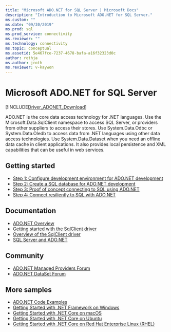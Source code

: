 ```yaml
---
title: "Microsoft ADO.NET for SQL Server | Microsoft Docs"
description: "Introduction to Microsoft ADO.NET for SQL Server."
ms.custom: ""
ms.date: "09/30/2019"
ms.prod: sql
ms.prod_service: connectivity
ms.reviewer: ""
ms.technology: connectivity
ms.topic: conceptual
ms.assetid: 5e467fce-7237-4678-bafa-a16f32323d0c
author: rothja
ms.author: jroth
ms.reviewer: v-kaywon
---
```

# Microsoft ADO.NET for SQL Server

[!INCLUDE[Driver_ADONET_Download](../../includes/driver_adonet_download.md)]

ADO.NET is the core data access technology for .NET languages. Use the Microsoft.Data.SqlClient namespace to access SQL Server, or providers from other suppliers to access their stores. Use System.Data.Odbc or System.Data.Oledb to access data from .NET languages using other data access technologies. Use System.Data.Dataset when you need an offline data cache in client applications. It also provides local persistence and XML capabilities that can be useful in web services.  
  
## Getting started  
* [Step 1: Configure development environment for ADO.NET development](step-1-configure-development-environment-ado-net-development.md)  
* [Step 2: Create a SQL database for ADO.NET development](step-2-create-sql-database-ado-net-development.md)  
* [Step 3: Proof of concept connecting to SQL using ADO.NET](step-3-connect-sql-ado-net.md)  
* [Step 4: Connect resiliently to SQL with ADO.NET](step-4-connect-resiliently-sql-ado-net.md)  
  
## Documentation  
* [ADO.NET Overview](https://msdn.microsoft.com/library/e80y5yhx.aspx)
* [Getting started with the SqlClient driver](get-started-sqlclient-driver.md)  
* [Overview of the SqlClient driver](overview-sqlclient-driver.md)  
* [SQL Server and ADO.NET](./sql/index.md)
  
## Community  
* [ADO.NET Managed Providers Forum](https://social.msdn.microsoft.com/Forums/adodotnetdataproviders/threads/)  
* [ADO.NET DataSet Forum](https://social.msdn.microsoft.com/Forums/adodotnetdataset/threads)  
  
## More samples  
* [ADO.NET Code Examples](https://msdn.microsoft.com/library/dw70f090.aspx)  
* [Getting Started with .NET Framework on Windows](https://www.microsoft.com/sql-server/developer-get-started/csharp/win/)
* [Getting Started with .NET Core on macOS](https://www.microsoft.com/sql-server/developer-get-started/csharp/macos/)
* [Getting Started with .NET Core on Ubuntu](https://www.microsoft.com/sql-server/developer-get-started/csharp/ubuntu/)
* [Getting Started with .NET Core on Red Hat Enterprise Linux (RHEL)](https://www.microsoft.com/sql-server/developer-get-started/csharp/rhel/)
  
